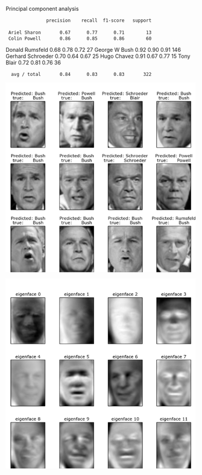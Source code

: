 Principal component analysis

                   precision    recall  f1-score   support

     Ariel Sharon       0.67      0.77      0.71        13
     Colin Powell       0.86      0.85      0.86        60
  Donald Rumsfeld       0.68      0.78      0.72        27
    George W Bush       0.92      0.90      0.91       146
Gerhard Schroeder       0.70      0.64      0.67        25
      Hugo Chavez       0.91      0.67      0.77        15
       Tony Blair       0.72      0.81      0.76        36

      avg / total       0.84      0.83      0.83       322


![Predictions](predictions.png?raw=true "Predictions")


![Eigenfaces](eigenfaces.png?raw=true "Eigenfaces")